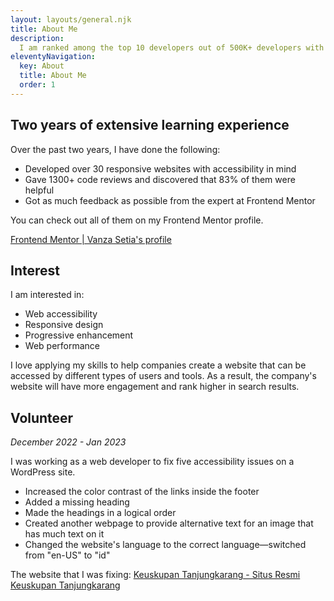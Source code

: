 ```yaml
---
layout: layouts/general.njk
title: About Me
description:
  I am ranked among the top 10 developers out of 500K+ developers with 30+ projects under my belt at Frontend Mentor.
eleventyNavigation:
  key: About
  title: About Me
  order: 1
---
```


## Two years of extensive learning experience

Over the past two years, I have done the following:

- Developed over 30 responsive websites with accessibility in mind
- Gave 1300+ code reviews and discovered that 83% of them were helpful
- Got as much feedback as possible from the expert at Frontend Mentor

You can check out all of them on my Frontend Mentor profile.

[Frontend Mentor | Vanza Setia's profile](https://www.frontendmentor.io/profile/vanzasetia)

## Interest

I am interested in:

- Web accessibility
- Responsive design
- Progressive enhancement
- Web performance

I love applying my skills to help companies create a website that can be accessed by different types of users and tools. As a result, the company's website will have more engagement and rank higher in search results.

## Volunteer

*December 2022 - Jan 2023*

I was working as a web developer to fix five accessibility issues on a WordPress site.

- Increased the color contrast of the links inside the footer
- Added a missing heading
- Made the headings in a logical order
- Created another webpage to provide alternative text for an image that has much text on it
- Changed the website's language to the correct language—switched from "en-US" to "id"

The website that I was fixing: [Keuskupan Tanjungkarang - Situs Resmi Keuskupan Tanjungkarang](https://keuskupantanjungkarang.org/)
